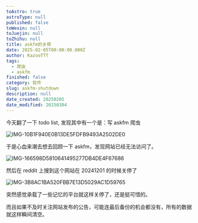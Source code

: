 ```yaml
---
toAstro: true
astroType: null
published: false
toWexin: null
toJuejin: null
toZhihu: null
title: askfm的关停
date: 2025-02-05T00:00:00.000Z
author: KazooTTT
tags:
  - 爬虫
  - askfm
finished: false
category: 软件
slug: askfm-shutdown
description: null
date_created: 20250205
date_modified: 20250304
---
```


今天翻了一下 todo list, 发现其中有一个是：写 askfm 爬虫

![IMG-10B1F940E0B13DE5FDFB9493A2502DE0](<https://pictures.kazoottt.top/2025/02/20250205-IMG-10B1F940E0B13DE5FDFB9493A2502DE0.png>)

于是心血来潮去想去回顾一下 askfm，发现网站已经无法访问了。

![IMG-166598D5810641495277DB4DE4F67686](<https://pictures.kazoottt.top/2025/02/20250205-IMG-166598D5810641495277DB4DE4F67686.png>)

然后在 reddit 上搜到这个网站在 20241201 的时候关停了

![IMG-3B8AC1BA520FBB7E13D5029AC1D59765](<https://pictures.kazoottt.top/2025/02/20250205-IMG-3B8AC1BA520FBB7E13D5029AC1D59765.png>)

突然感觉承载了一些记忆的平台就这样关停了，还是挺可惜的。

而且如果不及时关注网站发布的公告，可能连最后备份的机会都没有，所有的数据就这样瞬间清空。
